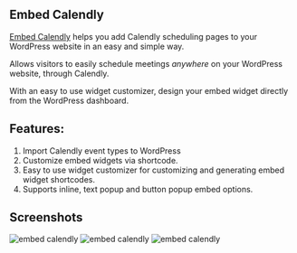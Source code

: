 ## Embed Calendly

[Embed Calendly](https://embedcalendly.com) helps you add Calendly scheduling pages to your WordPress website in an easy and simple way. 

Allows visitors to easily schedule meetings *anywhere* on your WordPress website, through Calendly.

With an easy to use widget customizer, design your embed widget directly from the WordPress dashboard.

## Features:

1. Import Calendly event types to WordPress
2. Customize embed widgets via shortcode.
3. Easy to use widget customizer for customizing and generating embed widget shortcodes.
4. Supports inline, text popup and button popup embed options.

## Screenshots

![embed calendly](https://embedcalendly.com/wp-content/uploads/2021/08/screenshot-1-1.png)
![embed calendly](https://embedcalendly.com/wp-content/uploads/2021/08/screenshot-3.png)
![embed calendly](https://embedcalendly.com/wp-content/uploads/2021/08/screenshot-2.png)
